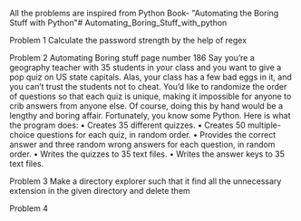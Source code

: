 All the problems are inspired from Python Book- "Automating the Boring Stuff with Python"# Automating_Boring_Stuff_with_python

Problem 1
Calculate the password strength by the help of regex

Problem 2
Automating Boring stuff page number 186 
Say you’re a geography teacher with 35 students in your class and you want
to give a pop quiz on US state capitals. Alas, your class has a few bad eggs in
it, and you can’t trust the students not to cheat. You’d like to randomize the
order of questions so that each quiz is unique, making it impossible for anyone to crib answers from anyone else. Of course, doing this by hand would
be a lengthy and boring affair. Fortunately, you know some Python.
Here is what the program does:
•	 Creates 35 different quizzes.
•	 Creates 50 multiple-choice questions for each quiz, in random order.
•	 Provides the correct answer and three random wrong answers for each
question, in random order.
•	 Writes the quizzes to 35 text files.
•	 Writes the answer keys to 35 text files.

Problem 3
Make a directory explorer such that it find all the unnecessary extension in the given directory and delete them

Problem 4